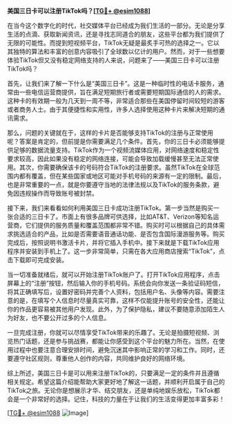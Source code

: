 **美国三日卡可以注册TikTok吗？[[TG💪+ @esim1088](https://t.me/s/esim1088)]**

在当今这个数字化的时代，社交媒体平台已经成为我们生活的一部分。无论是分享生活的点滴、获取新闻资讯，还是寻找志同道合的朋友，这些平台都为我们提供了无限的可能性。而提到短视频平台，TikTok无疑是最炙手可热的选择之一。它以其独特的算法和丰富的创意内容吸引了全球数以亿计的用户。然而，对于一些想要体验TikTok但又没有稳定网络支持的人来说，问题来了——美国三日卡可以注册TikTok吗？

首先，让我们来了解一下什么是“美国三日卡”。这是一种临时性的电话卡服务，通常由一些电信运营商提供，旨在满足短期旅行者或需要短期国际通信的人的需求。这种卡的有效期一般为几天到一周不等，非常适合那些在美国停留时间较短的游客或者商务人士。由于其便捷性和实用性，许多人选择使用这种卡片来解决短期的通讯需求。

那么，问题的关键就在于，这样的卡片是否能够支持TikTok的注册与正常使用呢？答案是肯定的，但前提是你需要满足几个条件。首先，你的三日卡必须能够提供足够的数据流量支持。TikTok作为一个视频流媒体应用，对网络速度和稳定性要求较高，因此如果没有稳定的网络连接，可能会导致加载缓慢甚至无法正常使用。其次，你需要确保该卡的号码符合TikTok的注册要求。虽然TikTok在全球范围内都有覆盖，但在某些国家或地区可能对手机号码的来源有一定的限制。最后，也是非常重要的一点，就是你要遵守当地的法律法规以及TikTok的服务条款，避免因违规操作而导致账号被封禁。

接下来，我们来看看如何利用美国三日卡成功注册TikTok。第一步当然是购买一张合适的三日卡了。市面上有很多品牌可供选择，比如AT&T、Verizon等知名运营商，它们提供的服务质量和覆盖范围都非常不错。购买时可以根据自己的具体需求挑选适合的产品，比如是否需要语音通话功能、是否包含国际漫游服务等。购买完成后，按照说明书激活卡片，并将它插入手机中。接下来就是下载TikTok应用程序并安装到手机上了。这一步非常简单，只需在各大应用商店搜索“TikTok”，点击下载即可完成安装。

当一切准备就绪后，就可以开始注册TikTok账户了。打开TikTok应用程序，点击屏幕上的“注册”按钮，然后输入你的手机号码。系统会向你发送一条验证码短信，将其正确填写后，设置好密码并完善个人资料，包括用户名、头像等内容。需要注意的是，在填写个人信息时尽量真实可靠，这样不仅能提升账号的安全性，还能让你的作品更容易被其他用户发现。此外，为了保护隐私，建议不要随意添加陌生人为好友，也不要公开过多的个人信息。

一旦完成注册，你就可以尽情享受TikTok带来的乐趣了。无论是拍摄短视频、浏览热门话题，还是参与挑战赛，都能让你感受到这个平台的魅力所在。当然，在使用过程中也要注意合理安排时间，避免沉迷其中影响正常的学习和工作。同时，还要遵守社区规则，尊重他人创作的内容，共同维护良好的网络环境。

综上所述，美国三日卡是可以用来注册TikTok的，只要满足一定的条件并且遵循相关规定。希望这篇介绍能帮助大家更好地了解这一话题，并顺利开启属于自己的TikTok之旅。无论你是想展示才华、结交朋友，还是单纯地娱乐放松，TikTok都会是一个非常好的选择。记住，科技的力量在于让我们的生活变得更加丰富多彩！

[[TG💪+ @esim1088](https://t.me/s/esim1088) ![Image](https://i.postimg.cc/4NQfJmqS/Snipaste-2025-05-13-00-14-12.png)]